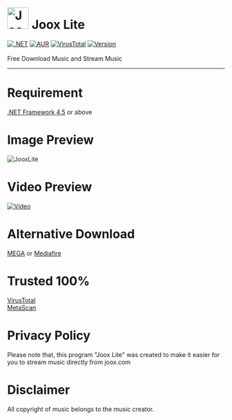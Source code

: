 # <img src="https://is5-ssl.mzstatic.com/image/thumb/Purple118/v4/ea/b0/55/eab05556-9d6a-2b4e-9e76-dbe5ac66dd82/source/60x60bb.jpg" alt="Joox" width="50" height="50"> Joox Lite
[![.NET](https://img.shields.io/badge/.NET-%3E=%204.5-blue.svg)](https://www.microsoft.com/en-us/download/details.aspx?id=30653) [![AUR](https://img.shields.io/aur/license/yaourt.svg)](https://github.com/GoogleX133/Joox-Lite/blob/master/LICENSE) [![VirusTotal](https://img.shields.io/badge/virustotal-4%2F70-green.svg)](https://www.virustotal.com/#/file/b66b09cb50157ded8fe51fe2a3c4341ee7e0a9924b633123d5ea0dad3ac877b5/detection) [![Version](https://img.shields.io/badge/release-1.3-1bbc30.svg)](https://github.com/GoogleX133/Joox-Lite/)<br><br>
Free Download Music and Stream Music

----

# Requirement
[.NET Framework 4.5](https://www.microsoft.com/en-us/download/details.aspx?id=30653) or above

# Image Preview
![JooxLite](https://image.prntscr.com/image/S1efoKZ4SfWPNmTSKRn7zA.png)

# Video Preview
[![Video](https://img.youtube.com/vi/zfLGuKPO6m0/0.jpg)](https://www.youtube.com/watch?v=zfLGuKPO6m0)

# Alternative Download
[MEGA](https://mega.nz/#!ndExTaiI!Zt4dPXxl3eCEJsI_R_s6M_dKVMl7RIlxxKA3iFHSA8E) or [Mediafire](https://www.mediafire.com/file/bhertthhbcpriat/Joox_Lite.exe/file)

# Trusted 100%
[VirusTotal](https://www.virustotal.com/#/file/b66b09cb50157ded8fe51fe2a3c4341ee7e0a9924b633123d5ea0dad3ac877b5/detection)
<br>[MetaScan](https://metadefender.opswat.com/results#!/file/bzE4MTIxMnJKQXBXbEhDSk5IeTFnNmJnQkNKNA/regular/overview)

# Privacy Policy
Please note that, this program "Joox Lite" was created to make it easier for you to stream music directly from joox.com

# Disclaimer
All copyright of music belongs to the music creator.
